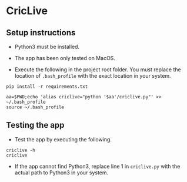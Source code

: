 # CricLive

## Setup instructions

- Python3 must be installed.

- The app has been only tested on MacOS.

- Execute the following in the project root folder. You must replace the location of `.bash_profile` with the exact location in your system.
```
pip install -r requirements.txt

aa=$PWD;echo 'alias criclive="python '$aa'/criclive.py"' >> ~/.bash_profile
source ~/.bash_profile
```

## Testing the app

- Test the app by executing the following.
```
criclive -h
criclive
```

- If the app cannot find Python3, replace line 1 in `criclive.py` with the actual path to Python3 in your system.